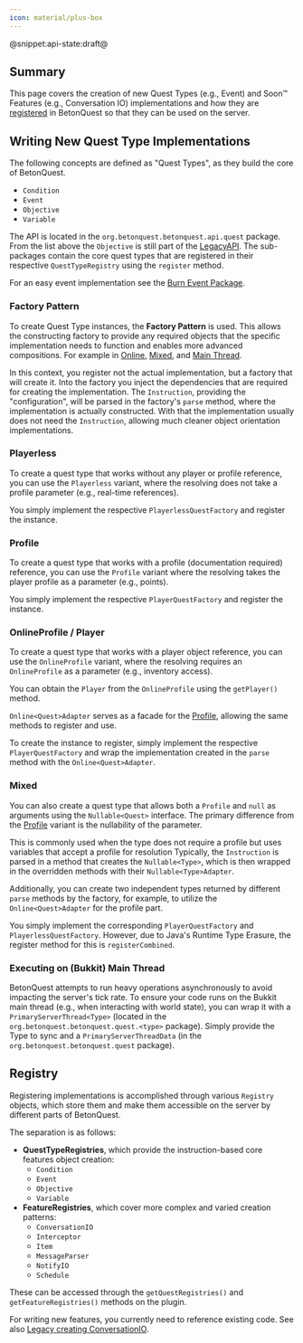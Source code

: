 ```yaml
---
icon: material/plus-box
---
```

@snippet:api-state:draft@
## Summary

This page covers the creation of new Quest Types (e.g., Event) and Soon™ Features (e.g., Conversation IO) 
implementations and how they are [registered](#registry) in BetonQuest so that they can be used on the server.

## Writing New Quest Type Implementations

The following concepts are defined as "Quest Types", as they build the core of BetonQuest.

- `Condition`
- `Event`
- `Objective`
- `Variable`

The API is located in the `org.betonquest.betonquest.api.quest` package.
From the list above the `Objective` is still part of the [LegacyAPI](Legacy-API.md#writing-objectives).
The sub-packages contain the core quest types that are registered in their respective `QuestTypeRegistry` using
the `register` method.

For an easy event implementation see the
[Burn Event Package](https://github.com/BetonQuest/BetonQuest/tree/main/src/main/java/org/betonquest/betonquest/quest/event/burn).

### Factory Pattern

To create Quest Type instances, the **Factory Pattern** is used.
This allows the constructing factory to provide any required objects that the specific implementation needs to function
and enables more advanced compositions. For example in [Online](#onlineprofile-player), [Mixed](#mixed),
and [Main Thread](#executing-on-bukkit-main-thread).

In this context, you register not the actual implementation, but a factory that will create it.
Into the factory you inject the dependencies that are required for creating the implementation.
The `Instruction`, providing the "configuration", will be parsed in the factory's `parse` method,
where the implementation is actually constructed.
With that the implementation usually does not need the `Instruction`, allowing much cleaner object orientation 
implementations.

### Playerless

To create a quest type that works without any player or profile reference, you can use the `Playerless` variant,
where the resolving does not take a profile parameter (e.g., real-time references).

You simply implement the respective `PlayerlessQuestFactory` and register the instance.

### Profile

To create a quest type that works with a profile (documentation required) reference, you can use the `Profile` variant
where the resolving takes the player profile as a parameter (e.g., points).

You simply implement the respective `PlayerQuestFactory` and register the instance.

### OnlineProfile / Player

To create a quest type that works with a player object reference, you can use the `OnlineProfile` variant,
where the resolving requires an `OnlineProfile` as a parameter (e.g., inventory access).

You can obtain the `Player` from the `OnlineProfile` using the `getPlayer()` method.

`Online<Quest>Adapter` serves as a facade for the [Profile](#profile), allowing the same methods to register and use.

To create the instance to register, simply implement the respective `PlayerQuestFactory` and wrap the implementation
created in the `parse` method with the `Online<Quest>Adapter`.

### Mixed

You can also create a quest type that allows both a `Profile` and `null` as arguments using the `Nullable<Quest>`
interface. The primary difference from the [Profile](#profile) variant is the nullability of the parameter.

This is commonly used when the type does not require a profile but uses variables that accept a profile for resolution
Typically, the `Instruction` is parsed in a method that creates the `Nullable<Type>`, which is then wrapped in the
overridden methods with their `Nullable<Type>Adapter`.

Additionally, you can create two independent types returned by different `parse` methods by the factory,
for example, to utilize the `Online<Quest>Adapter` for the profile part.

You simply implement the corresponding `PlayerQuestFactory` and `PlayerlessQuestFactory`.
However, due to Java's Runtime Type Erasure, the register method for this is `registerCombined`.

### Executing on (Bukkit) Main Thread

BetonQuest attempts to run heavy operations asynchronously to avoid impacting the server's tick rate.
To ensure your code runs on the Bukkit main thread (e.g., when interacting with world state), you can wrap it
with a `PrimaryServerThread<Type>` (located in the `org.betonquest.betonquest.quest.<type>` package).
Simply provide the Type to sync and a `PrimaryServerThreadData` (in the `org.betonquest.betonquest.quest` package).

## Registry

Registering implementations is accomplished through various `Registry` objects,
which store them and make them accessible on the server by different parts of BetonQuest.

The separation is as follows:

- **QuestTypeRegistries**, which provide the instruction-based core features object creation:
  - `Condition`
  - `Event`
  - `Objective`
  - `Variable`
- **FeatureRegistries**, which cover more complex and varied creation patterns:
  - `ConversationIO`
  - `Interceptor`
  - `Item`
  - `MessageParser`
  - `NotifyIO`
  - `Schedule`

These can be accessed through the `getQuestRegistries()` and `getFeatureRegistries()` methods on the plugin.

For writing new features, you currently need to reference existing code.
See also [Legacy creating ConversationIO](Legacy-API.md#creating-additional-conversation-inputoutput-methods).
